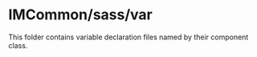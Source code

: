 # IMCommon/sass/var

This folder contains variable declaration files named by their component class.
